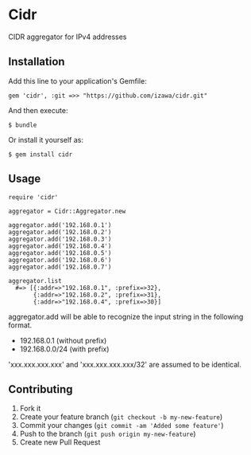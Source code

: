 # Cidr

CIDR aggregator for IPv4 addresses

## Installation

Add this line to your application's Gemfile:

    gem 'cidr', :git =>> "https://github.com/izawa/cidr.git"

And then execute:

    $ bundle

Or install it yourself as:

    $ gem install cidr

## Usage

    require 'cidr'

    aggregator = Cidr::Aggregator.new

    aggregator.add('192.168.0.1')
    aggregator.add('192.168.0.2')
    aggregator.add('192.168.0.3')
    aggregator.add('192.168.0.4')
    aggregator.add('192.168.0.5')
    aggregator.add('192.168.0.6')
    aggregator.add('192.168.0.7')

    aggregator.list
      #=> [{:addr=>"192.168.0.1", :prefix=>32},
           {:addr=>"192.168.0.2", :prefix=>31},
           {:addr=>"192.168.0.4", :prefix=>30}]

aggregator.add will be able to recognize the input string in the following format.

  * 192.168.0.1  (without prefix)
  * 192.168.0.0/24 (with prefix)

'xxx.xxx.xxx.xxx' and  'xxx.xxx.xxx.xxx/32' are assumed to be identical.


## Contributing

1. Fork it
2. Create your feature branch (`git checkout -b my-new-feature`)
3. Commit your changes (`git commit -am 'Added some feature'`)
4. Push to the branch (`git push origin my-new-feature`)
5. Create new Pull Request
